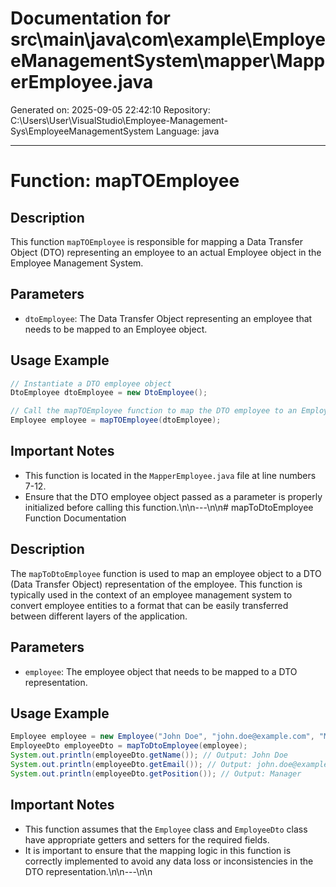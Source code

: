 # Documentation for src\main\java\com\example\EmployeeManagementSystem\mapper\MapperEmployee.java

Generated on: 2025-09-05 22:42:10
Repository: C:\Users\User\VisualStudio\Employee-Management-Sys\EmployeeManagementSystem
Language: java

---

# Function: mapTOEmployee

## Description
This function `mapTOEmployee` is responsible for mapping a Data Transfer Object (DTO) representing an employee to an actual Employee object in the Employee Management System.

## Parameters
- `dtoEmployee`: The Data Transfer Object representing an employee that needs to be mapped to an Employee object.

## Usage Example
```java
// Instantiate a DTO employee object
DtoEmployee dtoEmployee = new DtoEmployee();

// Call the mapTOEmployee function to map the DTO employee to an Employee object
Employee employee = mapTOEmployee(dtoEmployee);
```

## Important Notes
- This function is located in the `MapperEmployee.java` file at line numbers 7-12.
- Ensure that the DTO employee object passed as a parameter is properly initialized before calling this function.\n\n---\n\n# mapToDtoEmployee Function Documentation

## Description
The `mapToDtoEmployee` function is used to map an employee object to a DTO (Data Transfer Object) representation of the employee. This function is typically used in the context of an employee management system to convert employee entities to a format that can be easily transferred between different layers of the application.

## Parameters
- `employee`: The employee object that needs to be mapped to a DTO representation.

## Usage Example
```java
Employee employee = new Employee("John Doe", "john.doe@example.com", "Manager");
EmployeeDto employeeDto = mapToDtoEmployee(employee);
System.out.println(employeeDto.getName()); // Output: John Doe
System.out.println(employeeDto.getEmail()); // Output: john.doe@example.com
System.out.println(employeeDto.getPosition()); // Output: Manager
```

## Important Notes
- This function assumes that the `Employee` class and `EmployeeDto` class have appropriate getters and setters for the required fields.
- It is important to ensure that the mapping logic in this function is correctly implemented to avoid any data loss or inconsistencies in the DTO representation.\n\n---\n\n